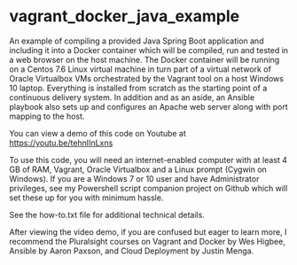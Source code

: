 # vagrant_docker_java_example
An example of compiling a provided Java Spring Boot application and including it into a Docker container which will be compiled, run and tested in a web browser on the host machine. The Docker container will be running on a Centos 7.6 Linux virtual machine in turn part of a virtual network of Oracle Virtualbox VMs orchestrated by the Vagrant tool on a host Windows 10 laptop. Everything is installed from scratch as the starting point of a continuous delivery system. In addition and as an aside, an Ansible playbook also sets up and configures an Apache web server along with port mapping to the host.

You can view a demo of this code on Youtube at https://youtu.be/tehnIInLxns

To use this code, you will need an internet-enabled computer with at least 4 GB of RAM, Vagrant, Oracle Virtualbox and a Linux prompt (Cygwin on Windows). If you are a Windows 7 or 10 user and have Administrator privileges, see my Powershell script companion project on Github which will set these up for you with minimum hassle.

See the how-to.txt file for additional technical details.

After viewing the video demo, if you are confused but eager to learn more, I recommend the Pluralsight courses on Vagrant and Docker by Wes Higbee, Ansible by Aaron Paxson, and Cloud Deployment by Justin Menga.
